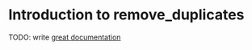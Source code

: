 # Introduction to remove_duplicates

TODO: write [great documentation](http://jacobian.org/writing/what-to-write/)
